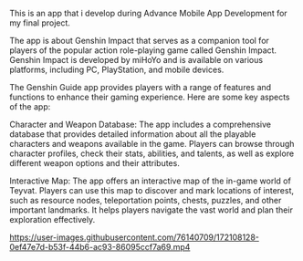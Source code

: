 This is an app that i develop during Advance Mobile App Development for my final project.

The app is about Genshin Impact that serves as a companion tool for players of the popular action role-playing game called Genshin Impact. Genshin Impact is developed by miHoYo and is available on various platforms, including PC, PlayStation, and mobile devices.

The Genshin Guide app provides players with a range of features and functions to enhance their gaming experience. Here are some key aspects of the app:

Character and Weapon Database: The app includes a comprehensive database that provides detailed information about all the playable characters and weapons available in the game. Players can browse through character profiles, check their stats, abilities, and talents, as well as explore different weapon options and their attributes.

Interactive Map: The app offers an interactive map of the in-game world of Teyvat. Players can use this map to discover and mark locations of interest, such as resource nodes, teleportation points, chests, puzzles, and other important landmarks. It helps players navigate the vast world and plan their exploration effectively.



https://user-images.githubusercontent.com/76140709/172108128-0ef47e7d-b53f-44b6-ac93-86095ccf7a69.mp4

